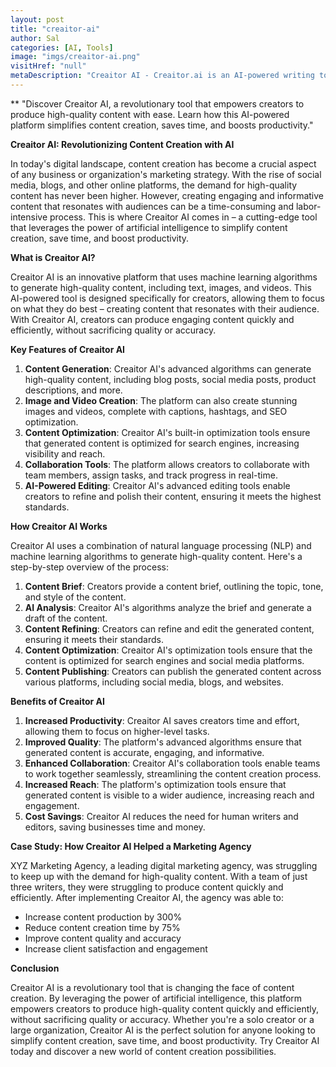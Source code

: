 ```yaml
---
layout: post
title: "creaitor-ai"
author: Sal
categories: [AI, Tools]
image: "imgs/creaitor-ai.png"
visitHref: "null"
metaDescription: "Creaitor AI - Creaitor.ai is an AI-powered writing tool that generates personalized and efficient content based on user descriptions in multiple languages with various pricing plans available."
---
```

**
"Discover Creaitor AI, a revolutionary tool that empowers creators to produce high-quality content with ease. Learn how this AI-powered platform simplifies content creation, saves time, and boosts productivity."

**Creaitor AI: Revolutionizing Content Creation with AI**

In today's digital landscape, content creation has become a crucial aspect of any business or organization's marketing strategy. With the rise of social media, blogs, and other online platforms, the demand for high-quality content has never been higher. However, creating engaging and informative content that resonates with audiences can be a time-consuming and labor-intensive process. This is where Creaitor AI comes in – a cutting-edge tool that leverages the power of artificial intelligence to simplify content creation, save time, and boost productivity.

**What is Creaitor AI?**

Creaitor AI is an innovative platform that uses machine learning algorithms to generate high-quality content, including text, images, and videos. This AI-powered tool is designed specifically for creators, allowing them to focus on what they do best – creating content that resonates with their audience. With Creaitor AI, creators can produce engaging content quickly and efficiently, without sacrificing quality or accuracy.

**Key Features of Creaitor AI**

1. **Content Generation**: Creaitor AI's advanced algorithms can generate high-quality content, including blog posts, social media posts, product descriptions, and more.
2. **Image and Video Creation**: The platform can also create stunning images and videos, complete with captions, hashtags, and SEO optimization.
3. **Content Optimization**: Creaitor AI's built-in optimization tools ensure that generated content is optimized for search engines, increasing visibility and reach.
4. **Collaboration Tools**: The platform allows creators to collaborate with team members, assign tasks, and track progress in real-time.
5. **AI-Powered Editing**: Creaitor AI's advanced editing tools enable creators to refine and polish their content, ensuring it meets the highest standards.

**How Creaitor AI Works**

Creaitor AI uses a combination of natural language processing (NLP) and machine learning algorithms to generate high-quality content. Here's a step-by-step overview of the process:

1. **Content Brief**: Creators provide a content brief, outlining the topic, tone, and style of the content.
2. **AI Analysis**: Creaitor AI's algorithms analyze the brief and generate a draft of the content.
3. **Content Refining**: Creators can refine and edit the generated content, ensuring it meets their standards.
4. **Content Optimization**: Creaitor AI's optimization tools ensure that the content is optimized for search engines and social media platforms.
5. **Content Publishing**: Creators can publish the generated content across various platforms, including social media, blogs, and websites.

**Benefits of Creaitor AI**

1. **Increased Productivity**: Creaitor AI saves creators time and effort, allowing them to focus on higher-level tasks.
2. **Improved Quality**: The platform's advanced algorithms ensure that generated content is accurate, engaging, and informative.
3. **Enhanced Collaboration**: Creaitor AI's collaboration tools enable teams to work together seamlessly, streamlining the content creation process.
4. **Increased Reach**: The platform's optimization tools ensure that generated content is visible to a wider audience, increasing reach and engagement.
5. **Cost Savings**: Creaitor AI reduces the need for human writers and editors, saving businesses time and money.

**Case Study: How Creaitor AI Helped a Marketing Agency**

XYZ Marketing Agency, a leading digital marketing agency, was struggling to keep up with the demand for high-quality content. With a team of just three writers, they were struggling to produce content quickly and efficiently. After implementing Creaitor AI, the agency was able to:

* Increase content production by 300%
* Reduce content creation time by 75%
* Improve content quality and accuracy
* Increase client satisfaction and engagement

**Conclusion**

Creaitor AI is a revolutionary tool that is changing the face of content creation. By leveraging the power of artificial intelligence, this platform empowers creators to produce high-quality content quickly and efficiently, without sacrificing quality or accuracy. Whether you're a solo creator or a large organization, Creaitor AI is the perfect solution for anyone looking to simplify content creation, save time, and boost productivity. Try Creaitor AI today and discover a new world of content creation possibilities.
